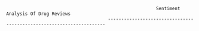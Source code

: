                                                             Sentiment Analysis Of Drug Reviews
                                          ---------------------------------------------------------------------
                                                               

